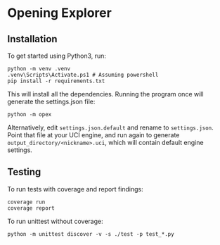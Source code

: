 # Opening Explorer

## Installation
To get started using Python3, run:

    python -m venv .venv
    .venv\Scripts\Activate.ps1 # Assuming powershell
    pip install -r requirements.txt

This will install all the dependencies. Running the program once will generate the settings.json file:

    python -m opex

Alternatively, edit `settings.json.default` and rename to `settings.json`. Point that file at your UCI engine, and run again to generate `output_directory/<nickname>.uci`, which will contain default engine settings.

## Testing
To run tests with coverage and report findings:

    coverage run
    coverage report

To run unittest without coverage:

    python -m unittest discover -v -s ./test -p test_*.py
